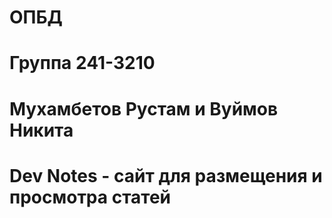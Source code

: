 # ОПБД
# Группа 241-3210
# Мухамбетов Рустам и Вуймов Никита

# Dev Notes - сайт для размещения и просмотра статей
